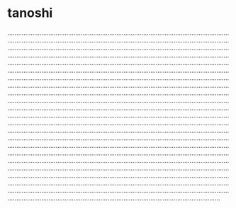 # tanoshi

...............................................................................................................................................................................................................................................................................................................................................................................................................................................................................................................................................................................................................................................................................................................................................................................................................................................................................................................................................................................................................................................................................................................................................................................................................................................................................................................................................................................................................................................................................................................................................................................................................................................................................................................................................................................................................................................................................................................................................................................................................................................................................................................................................................................................................................................................................................................................................................................................................................................................................................................................................................................................................................................................................................................................................................................................................................................................................................................................................................